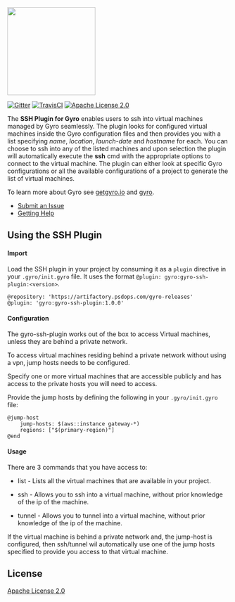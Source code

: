 <img src="https://github.com/perfectsense/gyro/blob/master/etc/gyro.png" height="200"/>

[![Gitter](https://img.shields.io/gitter/room/perfectsense/gyro)](https://gitter.im/perfectsense/gyro)
[![TravisCI](https://api.travis-ci.com/perfectsense/gyro-ssh-plugin.svg?branch=master)](https://travis-ci.org/perfectsense/gyro-ssh-plugin)
[![Apache License 2.0](https://img.shields.io/github/license/perfectsense/gyro-ssh-plugin)](https://github.com/perfectsense/gyro-ssh-plugin/blob/master/LICENSE)


The **SSH Plugin for Gyro** enables users to ssh into virtual machines managed by Gyro seamlessly. The plugin looks for configured virtual machines inside the Gyro configuration files and then provides you with a list specifying *name*, *location*, *launch-date* and *hostname* for each. You can choose to ssh into any of the listed machines and upon selection the plugin will automatically execute the **ssh** cmd with the appropriate options to connect to the virtual machine. The plugin can either look at specific Gyro configurations or all the available configurations of a project to generate the list of virtual machines. 


To learn more about Gyro see [getgyro.io](https://getgyro.io) and [gyro](https://github.com/perfectsense/gyro). 

* [Submit an Issue](https://github.com/perfectsense/gyro-aws-provider/issues)
* [Getting Help](#getting-help)

## Using the SSH Plugin

#### Import ####

Load the SSH plugin in your project by consuming it as a `plugin` directive in your `.gyro/init.gyro` file. It uses the format `@plugin: gyro:gyro-ssh-plugin:<version>`.

```shell
@repository: 'https://artifactory.psdops.com/gyro-releases'
@plugin: 'gyro:gyro-ssh-plugin:1.0.0'
```

#### Configuration ####

The gyro-ssh-plugin works out of the box to access Virtual machines, unless they are behind a private network.

To access virtual machines residing behind a private network without using a vpn, jump hosts needs to be configured.

Specify one or more virtual machines that are accessible publicly and has access to the private hosts you will need to access.

Provide the jump hosts by defining the following in your `.gyro/init.gyro` file:

```
@jump-host
    jump-hosts: $(aws::instance gateway-*)
    regions: ["$(primary-region)"]
@end
```

#### Usage ####

There are 3 commands that you have access to:

* list - Lists all the virtual machines that are available in your project.

* ssh - Allows you to ssh into a virtual machine, without prior knowledge of the ip of the machine. 

* tunnel - Allows you to tunnel into a virtual machine, without prior knowledge of the ip of the machine. 


If the virtual machine is behind a private network and, the jump-host is configured, then ssh/tunnel wil automatically use one of the jump hosts specified to provide you access to that virtual machine. 

## License

[Apache License 2.0](https://github.com/perfectsense/gyro-ssh-plugin/blob/master/LICENSE) 
